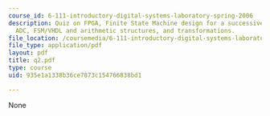```yaml
---
course_id: 6-111-introductory-digital-systems-laboratory-spring-2006
description: Quiz on FPGA, Finite State Machine design for a successive approximation
  ADC, FSM/VHDL and arithmetic structures, and transformations.
file_location: /coursemedia/6-111-introductory-digital-systems-laboratory-spring-2006/935e1a1338b36ce7873c154766838bd1_q2.pdf
file_type: application/pdf
layout: pdf
title: q2.pdf
type: course
uid: 935e1a1338b36ce7873c154766838bd1

---
```

None